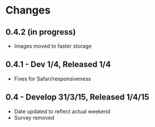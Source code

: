 # Changes

## 0.4.2 (in progress)

- Images moved to faster storage

## 0.4.1 - Dev 1/4, Released 1/4

- Fixes for Safari/responsiveness

## 0.4 - Develop 31/3/15, Released 1/4/15

- Date updated to reflect actual weekend
- Survey removed